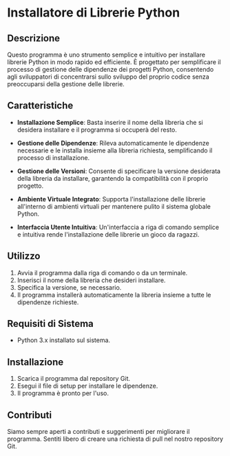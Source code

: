 # Installatore di Librerie Python

## Descrizione

Questo programma è uno strumento semplice e intuitivo per installare librerie Python in modo rapido ed efficiente. È progettato per semplificare il processo di gestione delle dipendenze dei progetti Python, consentendo agli sviluppatori di concentrarsi sullo sviluppo del proprio codice senza preoccuparsi della gestione delle librerie.

## Caratteristiche

- **Installazione Semplice**: Basta inserire il nome della libreria che si desidera installare e il programma si occuperà del resto.
  
- **Gestione delle Dipendenze**: Rileva automaticamente le dipendenze necessarie e le installa insieme alla libreria richiesta, semplificando il processo di installazione.

- **Gestione delle Versioni**: Consente di specificare la versione desiderata della libreria da installare, garantendo la compatibilità con il proprio progetto.

- **Ambiente Virtuale Integrato**: Supporta l'installazione delle librerie all'interno di ambienti virtuali per mantenere pulito il sistema globale Python.

- **Interfaccia Utente Intuitiva**: Un'interfaccia a riga di comando semplice e intuitiva rende l'installazione delle librerie un gioco da ragazzi.

## Utilizzo

1. Avvia il programma dalla riga di comando o da un terminale.
2. Inserisci il nome della libreria che desideri installare.
3. Specifica la versione, se necessario.
4. Il programma installerà automaticamente la libreria insieme a tutte le dipendenze richieste.

## Requisiti di Sistema

- Python 3.x installato sul sistema.

## Installazione

1. Scarica il programma dal repository Git.
2. Esegui il file di setup per installare le dipendenze.
3. Il programma è pronto per l'uso.

## Contributi

Siamo sempre aperti a contributi e suggerimenti per migliorare il programma. Sentiti libero di creare una richiesta di pull nel nostro repository Git.


